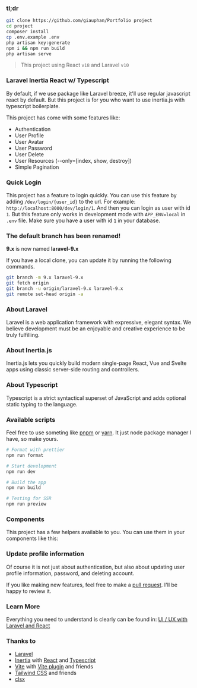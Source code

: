 ### tl;dr

```bash
git clone https://github.com/giauphan/Portfolio project
cd project
composer install
cp .env.example .env
php artisan key:generate
npm i && npm run build
php artisan serve
```

> This project using React `v18` and Laravel `v10`

### Laravel Inertia React w/ Typescript

By default, if we use package like Laravel breeze, it'll use regular javascript react by default. But this project is for you who want to use inertia.js with typescript boilerplate.

This project has come with some features like:

-   Authentication
-   User Profile
-   User Avatar
-   User Password
-   User Delete
-   User Resources (--only=[index, show, destroy])
-   Simple Pagination

### Quick Login

This project has a feature to login quickly. You can use this feature by adding `/dev/login/{user_id}` to the url. For example: `http://localhost:8000/dev/login/1`. And then you can login as user with id `1`. But this feature only works in development mode with `APP_ENV=local` in `.env` file. Make sure you have a user with id `1` in your database.

### The default branch has been renamed!

**9.x** is now named **laravel-9.x**

If you have a local clone, you can update it by running the following commands.

```bash
git branch -m 9.x laravel-9.x
git fetch origin
git branch -u origin/laravel-9.x laravel-9.x
git remote set-head origin -a
```

### About Laravel

Laravel is a web application framework with expressive, elegant syntax. We believe development must be an enjoyable and creative experience to be truly fulfilling.

### About Inertia.js

Inertia.js lets you quickly build modern single-page React, Vue and Svelte apps using classic server-side routing and controllers.

### About Typescript

Typescript is a strict syntactical superset of JavaScript and adds optional static typing to the language.

### Available scripts

Feel free to use someting like [pnpm](https://pnpm.io/) or [yarn](https://yarnpkg.com/). It just node package manager I have, so make yours.

```bash
# Format with prettier
npm run format

# Start development
npm run dev

# Build the app
npm run build

# Testing for SSR
npm run preview
```

### Components

This project has a few helpers available to you. You can use them in your components like this:

### Update profile information

Of course it is not just about authentication, but also about updating user profile information, password, and deleting account.

If you like making new features, feel free to make a [pull request](https://github.com/irsyadadl/inertia.ts/pulls). I'll be happy to review it.

### Learn More

Everything you need to understand is clearly can be found in: [UI / UX with Laravel and React](https://parsinta.com/series/ui-laravel-dan-react-nqp6j)

### Thanks to

-   [Laravel](https://github.com/laravel/framework)
-   [Inertia](https://github.com/inertiajs/inertia) with [React](https://github.com/facebook/react) and [Typescript](https://github.com/microsoft/TypeScript)
-   [Vite](https://vitejs.dev/) with [Vite plugin](https://github.com/laravel/vite-plugin) and friends
-   [Tailwind CSS](https://github.com/tailwindlabs/tailwindcss) and friends
-   [clsx](https://github.com/lukeed/clsx)
